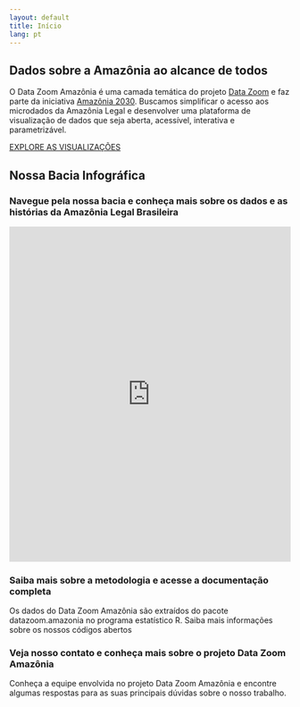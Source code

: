 ```yaml
---
layout: default
title: Início
lang: pt
---
```


<div class="capa">
    <div class="capa-content">
        <h2>Dados sobre a Amazônia ao alcance de todos</h2>
        <p>
            O Data Zoom Amazônia é uma camada temática do projeto 
            <a href="https://www.econ.puc-rio.br/datazoom/index.html" style="text-decoration: underline;">Data Zoom</a> 
            e faz parte da iniciativa 
            <a href="https://amazonia2030.org.br/o-projeto/" style="text-decoration: underline;">Amazônia 2030</a>. 
            Buscamos simplificar o acesso aos microdados da Amazônia Legal e desenvolver uma plataforma de visualização de dados que seja aberta, acessível, interativa e parametrizável.
        </p>
        <a href="#" class="cta-button">EXPLORE AS VISUALIZAÇÕES</a>
    </div>
</div>

## Nossa Bacia Infográfica

### Navegue pela nossa bacia e conheça mais sobre os dados e as histórias da Amazônia Legal Brasileira

<div class="alignfull has-no-padding shinyblock">
  <iframe class="shinyframe"  width="100%" height="600px" frameborder="0" scrolling="no" 
    src= "https://datazoompuc.github.io/bacia_infografica"  allowfullscreen="allowfullscreen">
  </iframe>
</div>

<div class="block">
    <img src="{{ site.baseurl }}/assets/img/Icone_-Doc1-2-768x1024.png" alt="">
    <div class="text-content">
        <h3>Saiba mais sobre a metodologia e acesse a documentação completa</h3>
        <p>Os dados do Data Zoom Amazônia são extraídos do pacote datazoom.amazonia no programa estatístico R. Saiba mais informações sobre os nossos códigos abertos</p>
    </div>
</div>

<div class="block">
    <div class="text-content">
        <h3>Veja nosso contato e conheça mais sobre o projeto Data Zoom Amazônia</h3>
        <p>Conheça a equipe envolvida no projeto Data Zoom Amazônia e encontre algumas respostas para as suas principais dúvidas sobre o nosso trabalho.</p>
    </div>
    <img src="{{ site.baseurl }}/assets/img/Icone_-Doc2-1-768x1024.png" alt="">
</div>
